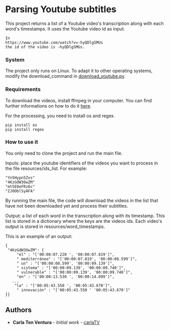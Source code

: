 # Parsing Youtube subtitles 

This project returns a list of a Youtube video's transcription along with each word's timestamps. It uses the Youtube video id as input.

```
In 
https://www.youtube.com/watch?v=-hyQDlgSMUs
the id of the video is -hyQDlgSMUs.
```

### System
The project only runs on Linux. To adapt it to other operating systems, modify the download_command in
[download_youtube.py](file_preprocessor/download_youtube.py).

### Requirements
To download the videos, install ffmpeg in your computer. You can find further informations on how to do it [here](https://www.ffmpeg.org/download.html).

For the processing, you need to install os and regex.
```
pip install os
pip install regex
```

### How to use it

You only need to clone the project and run the main file.

Inputs: place the youtube identifiers of the videos you want to process in the file resources/ids_list.
For example:
```
"Yn5Hypn5Zxs"
"4KzGdW3OwZM"
"mt5E0eFRz6c"
"ZJ0OblSyAFA"
```

By running the main file, the code will download the videos in the list that have not been downloaded yet and process their subtitles.

Output: a list of each word in the transcription along with its timestamp. This list is stored in a dictionary where the keys are the videos ids. Each video's output is stored in resources/word_timestamps.

This is an example of an output:

```
{ 
 "4KzGdW3OwZM": {
	 "el" : "['00:00:07.220 ', '00:00:07.819']",
	 " mediterráneo" : "['00:00:07.819', '00:00:08.599']",
	 " un" : "['00:00:08.599', '00:00:09.139']",
	 " sistema" : "['00:00:09.139', '00:00:09.740']",
	 " vulnerable" : "['00:00:09.139', '00:00:09.740']",
	 "en" : "['00:00:13.530 ', '00:00:14.099']",
   ...
    "la" : "['00:05:43.550 ', '00:05:43.670']",
	 " innovación" : "['00:05:43.550 ' '00:05:43.670']"
}}
```

## Authors

* **Carla Ten Ventura** - *Initial work* - [carlaTV](https://github.com/carlaTV)
